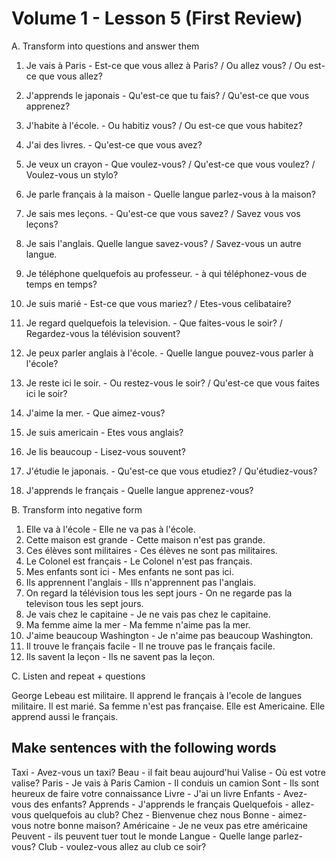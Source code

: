 # Volume 1 - Lesson 5 (First Review)

A. Transform into questions and answer them

1. Je vais à Paris - Est-ce que vous allez à Paris? / Ou allez vous? / Ou est-ce que vous allez?

2. J'apprends le japonais - Qu'est-ce que tu fais? / Qu'est-ce que vous apprenez?

3. J'habite à l'école. - Ou habitiz vous? / Ou est-ce que vous habitez?

4. J'ai des livres. - Qu'est-ce que vous avez?

5. Je veux un crayon - Que voulez-vous? / Qu'est-ce que vous voulez? / Voulez-vous un stylo?

6. Je parle français à la maison - Quelle langue parlez-vous à la maison?

7. Je sais mes leçons. - Qu'est-ce que vous savez? / Savez vous vos leçons?

8. Je sais l'anglais. Quelle langue savez-vous? / Savez-vous un autre langue.

9. Je téléphone quelquefois au professeur. - à qui téléphonez-vous de temps en temps?

10. Je suis marié - Est-ce que vous mariez? / Etes-vous celibataire?

11. Je regard quelquefois la television. - Que faites-vous le soir? / Regardez-vous la télévision souvent?

12. Je peux parler anglais à l'école. - Quelle langue pouvez-vous parler à l'école?

13. Je reste ici le soir. - Ou restez-vous le soir? / Qu'est-ce que vous faites ici le soir?

14. J'aime la mer. - Que aimez-vous?

15. Je suis americain - Etes vous anglais?

16. Je lis beaucoup - Lisez-vous souvent?

17. J'étudie le japonais. - Qu'est-ce que vous etudiez? / Qu'étudiez-vous?

18. J'apprends le français - Quelle langue apprenez-vous?

B. Transform into negative form

1. Elle va à l'école - Elle ne va pas à l'école.
2. Cette maison est grande - Cette maison n'est pas grande.
3. Ces élèves sont militaires - Ces élèves ne sont pas militaires.
4. Le Colonel est français - Le Colonel n'est pas français.
5. Mes enfants sont ici - Mes enfants ne sont pas ici.
6. Ils apprennent l'anglais - Ills n'apprennent pas l'anglais.
7. On regard la télévision tous les sept jours - On ne regarde pas la televison tous les sept jours.
8. Je vais chez le capitaine - Je ne vais pas chez le capitaine.
9. Ma femme aime la mer - Ma femme n'aime pas la mer.
10. J'aime beaucoup Washington - Je n'aime pas beaucoup Washington.
11. Il trouve le français facile - Il ne trouve pas le français facile.
12. Ils savent la leçon - Ils ne savent pas la leçon.

C. Listen and repeat + questions

George Lebeau est militaire. Il apprend le français à l'ecole de langues militaire. Il est marié. Sa femme n'est pas française. Elle est Americaine. Elle apprend aussi le français. 

## Make sentences with the following words

Taxi - Avez-vous un taxi?
Beau - il fait beau aujourd'hui
Valise - Où est votre valise?
Paris - Je vais à Paris
Camion - Il conduis un camion
Sont - Ils sont heureux de faire votre connaissance
Livre - J'ai un livre
Enfants - Avez-vous des enfants?
Apprends - J'apprends le français
Quelquefois - allez-vous quelquefois au club?
Chez - Bienvenue chez nous
Bonne - aimez-vous notre bonne maison?
Américaine - Je ne veux pas etre américaine
Peuvent - ils peuvent tuer tout le monde
Langue - Quelle lange parlez-vous?
Club - voulez-vous allez au club ce soir?

